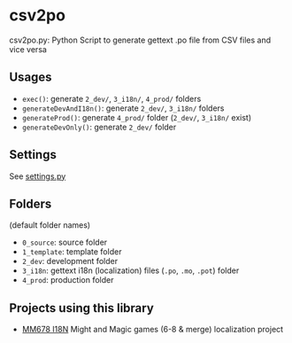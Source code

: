 # csv2po

csv2po.py: Python Script to generate gettext .po file from CSV files and vice versa

## Usages

* `exec()`: generate `2_dev/`, `3_i18n/`, `4_prod/` folders
* `generateDevAndI18n()`: generate `2_dev/`, `3_i18n/` folders
* `generateProd()`: generate `4_prod/` folder (`2_dev/`, `3_i18n/` exist)
* `generateDevOnly()`: generate `2_dev/` folder

## Settings

See [settings.py](https://github.com/tomchen/csv2po/blob/master/settings.py)

## Folders

(default folder names)

* `0_source`: source folder
* `1_template`: template folder
* `2_dev`: development folder
* `3_i18n`: gettext i18n (localization) files (`.po`, `.mo`, `.pot`) folder
* `4_prod`: production folder

## Projects using this library

* [MM678 I18N](https://github.com/might-and-magic/mm678-i18n) Might and Magic games (6-8 & merge) localization project
